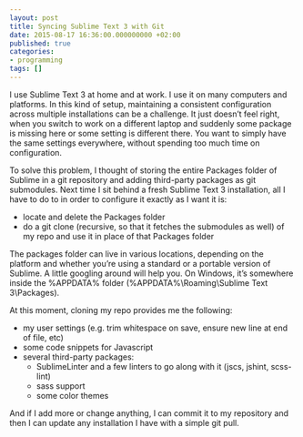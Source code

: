 ```yaml
---
layout: post
title: Syncing Sublime Text 3 with Git
date: 2015-08-17 16:36:00.000000000 +02:00
published: true
categories:
- programming
tags: []
---
```


I use Sublime Text 3 at home and at work. I use it on many computers and
platforms. In this kind of setup, maintaining a consistent configuration across
multiple installations can be a challenge. It just doesn’t feel right, when you
switch to work on a different laptop and suddenly some package is missing here
or some setting is different there. You want to simply have the same settings
everywhere, without spending too much time on configuration.

To solve this problem, I thought of storing the entire Packages folder of
Sublime in a git repository and adding third-party packages as git submodules.
Next time I sit behind a fresh Sublime Text 3 installation, all I have to do to
in order to configure it exactly as I want it is:

<ul>
<li>locate and delete the Packages folder</li>
<li>do a git clone (recursive, so that it fetches the submodules as well) of my repo and use it in place of that Packages folder</li>
</ul>

The packages folder can live in various locations, depending on the platform and
whether you’re using a standard or a portable version of Sublime. A little
googling around will help you. On Windows, it’s somewhere inside the %APPDATA%
folder (%APPDATA%\Roaming\Sublime Text 3\Packages).

At this moment, cloning my repo provides me the following:
<ul>
<li>my user settings (e.g. trim whitespace on save, ensure new line at end of file, etc)</li>
<li>some code snippets for Javascript</li>
<li>several third-party packages:
<ul>
<li>SublimeLinter and a few linters to go along with it (jscs, jshint, scss-lint)</li>
<li>sass support</li>
<li>some color themes</li>
</ul>
</li>
</ul>

And if I add more or change anything, I can commit it to my repository and then
I can update any installation I have with a simple git pull.
